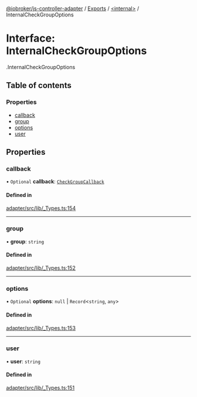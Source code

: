 [@iobroker/js-controller-adapter](../README.md) / [Exports](../modules.md) / [<internal\>](../modules/internal_.md) / InternalCheckGroupOptions

# Interface: InternalCheckGroupOptions

[<internal>](../modules/internal_.md).InternalCheckGroupOptions

## Table of contents

### Properties

- [callback](internal_.InternalCheckGroupOptions.md#callback)
- [group](internal_.InternalCheckGroupOptions.md#group)
- [options](internal_.InternalCheckGroupOptions.md#options)
- [user](internal_.InternalCheckGroupOptions.md#user)

## Properties

### callback

• `Optional` **callback**: [`CheckGroupCallback`](../modules/internal_.md#checkgroupcallback)

#### Defined in

[adapter/src/lib/_Types.ts:154](https://github.com/ioBroker/ioBroker.js-controller/blob/da5874cc/packages/adapter/src/lib/_Types.ts#L154)

___

### group

• **group**: `string`

#### Defined in

[adapter/src/lib/_Types.ts:152](https://github.com/ioBroker/ioBroker.js-controller/blob/da5874cc/packages/adapter/src/lib/_Types.ts#L152)

___

### options

• `Optional` **options**: ``null`` \| `Record`<`string`, `any`\>

#### Defined in

[adapter/src/lib/_Types.ts:153](https://github.com/ioBroker/ioBroker.js-controller/blob/da5874cc/packages/adapter/src/lib/_Types.ts#L153)

___

### user

• **user**: `string`

#### Defined in

[adapter/src/lib/_Types.ts:151](https://github.com/ioBroker/ioBroker.js-controller/blob/da5874cc/packages/adapter/src/lib/_Types.ts#L151)
